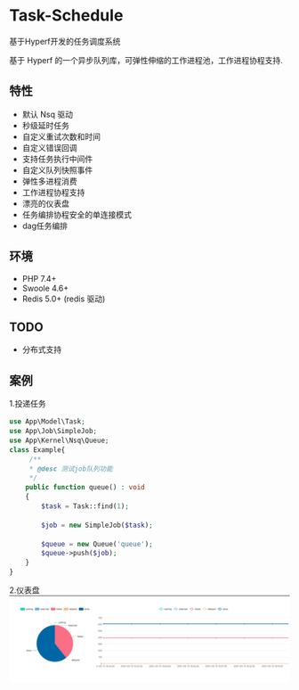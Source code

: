 # Task-Schedule

基于Hyperf开发的任务调度系统

基于 Hyperf 的一个异步队列库，可弹性伸缩的工作进程池，工作进程协程支持.

## 特性

- 默认 Nsq 驱动
- 秒级延时任务
- 自定义重试次数和时间
- 自定义错误回调
- 支持任务执行中间件
- 自定义队列快照事件
- 弹性多进程消费
- 工作进程协程支持
- 漂亮的仪表盘
- 任务编排协程安全的单连接模式
- dag任务编排

## 环境

- PHP 7.4+
- Swoole 4.6+
- Redis 5.0+ (redis 驱动)

## TODO

- 分布式支持

## 案例

1.投递任务

```php
use App\Model\Task;
use App\Job\SimpleJob;
use App\Kernel\Nsq\Queue;
class Example{
     /**
     * @desc 测试job队列功能
     */
    public function queue() : void
    {
        $task = Task::find(1);

        $job = new SimpleJob($task);

        $queue = new Queue('queue');
        $queue->push($job);
    }
}
```
2.仪表盘
![img.png](img.png)
